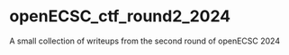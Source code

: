 # openECSC_ctf_round2_2024

<!--
#field
CTF

#groups
Writeups

#languages
Python

#frames and libs

-->

A small collection of writeups from the second round of openECSC 2024
